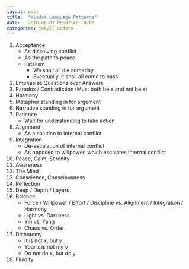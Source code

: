 ```yaml
---
layout: post
title:  "Wisdom Language Patterns"
date:   2018-06-07 05:02:46 -0700
categories: jekyll update
---
```


1. Acceptance
	* As dissolving conflict
	* As the path to peace
	* Fatalism
		* We shall all die someday
		* Eventually, it shall all come to pass
2. Emphasize Questions over Answers
3. Paradox / Contradiction (Must both be x and not be x)
4. Harmony
5. Metaphor standing in for argument
6. Narrative standing in for argument
7. Patience
	* Wait for understanding to take action
8. Alignment
	* As a solution to internal conflict
9. Integration
	* De-escalation of internal conflict
	* As opposed to willpower, which escalates internal conflict
10. Peace, Calm, Serenity
11. Awareness
12. The Mind
13. Conscience, Consciousness
14. Reflection
15. Deep / Depth / Layers
16. Balance
	* Force / Willpower / Effort / Discipline vs. Alignment / Integration / Harmony
	* Light vs. Darkness
	* Yin vs. Yang
	* Chaos vs. Order
17. Dichotomy
	* It is not x, but y
	* Your x is not my y
	* Do not do x, but do y
18. Fluidity

